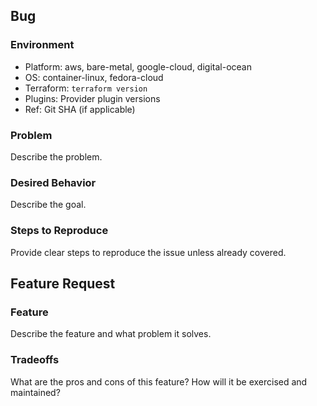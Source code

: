 <!-- Fill in either the 'Bug' or 'Feature Request' section -->

## Bug

### Environment

* Platform: aws, bare-metal, google-cloud, digital-ocean
* OS: container-linux, fedora-cloud
* Terraform: `terraform version`
* Plugins: Provider plugin versions
* Ref: Git SHA (if applicable)

### Problem

Describe the problem.

### Desired Behavior

Describe the goal.

### Steps to Reproduce

Provide clear steps to reproduce the issue unless already covered.

## Feature Request

### Feature

Describe the feature and what problem it solves.

### Tradeoffs

What are the pros and cons of this feature? How will it be exercised and maintained?
